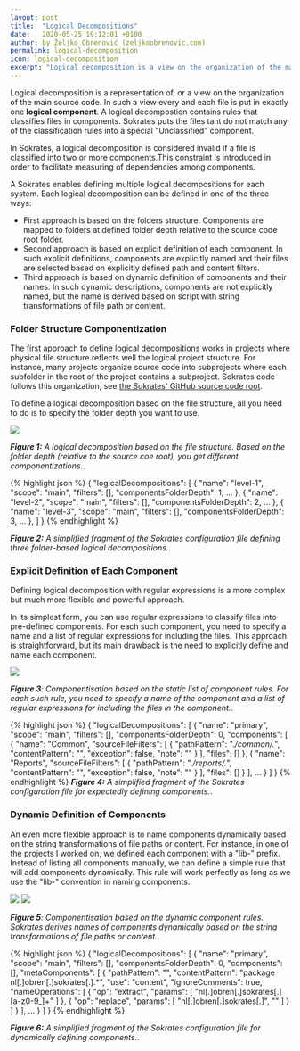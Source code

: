 ```yaml
---
layout: post
title:  "Logical Decompositions"
date:   2020-05-25 19:12:01 +0100
author: by Željko Obrenović (zeljkoobrenovic.com)
permalink: logical-decomposition
icon: logical-decomposition
excerpt: "Logical decomposition is a view on the organization of the main source code. In a logical decomposition, you define components and rules to include files in the components so that each file ends in exactly one component."
---
```


Logical decomposition is a representation of, or a view on the organization of the main source code. In such a view every and each file is put in exactly one **logical component**. A logical decompostion contains rules that classifies files in components. Sokrates puts the files taht do not match any of the classification rules into a special "Unclassified" component.

In Sokrates, a logical decomposition is considered invalid if a file is classified into two or more components.This constraint is introduced in order to facilitate measuring of dependencies among components.

A Sokrates enables defining multiple logical decompositions for each system. Each logical decomposition can be defined in one of the three ways:

* First approach is based on the folders structure. Components are mapped to folders at defined folder depth relative to the source code root folder.
* Second approach is based on explicit definition of each component. In such explicit definitions, components are explicitly named and their files are selected based on explicitly defined path and content filters.
* Third approach is based on dynamic definition of components and their names. In such dynamic descriptions, components are not explicitly named, but the name is derived based on script with string transformations of file path or content.


### Folder Structure Componentization

The first approach to define logical decompositions works in projects where physical file structure reflects well the logical project structure. For instance, many projects organize source code into subprojects where each subfolder in the root of the project contains a subproject. Sokrates code follows this organization, see [the Sokrates' GitHub source code root](https://github.com/zeljkoobrenovic/sokrates/).

To define a logical decomposition based on the file structure, all you need to do is to specify the folder depth you want to use.

![](assets/images/sokrates/logical-decomposition-folder-depth.png)

***Figure 1:** A logical decomposition based on the file structure. Based on the folder depth (relative to the source coe root), you get different componentizations.*.


{% highlight json %}
{
    "logicalDecompositions": [
        {
            "name": "level-1",
            "scope": "main",
            "filters": [],
            "componentsFolderDepth": 1,
            ...
        },
        {
            "name": "level-2",
            "scope": "main",
            "filters": [],
            "componentsFolderDepth": 2,
            ...
        },
        {
            "name": "level-3",
            "scope": "main",
            "filters": [],
            "componentsFolderDepth": 3,
            ...
        },
    ]
}
{% endhighlight %}

***Figure 2:** A simplified fragment of the Sokrates configuration file defining three folder-based logical decompositions.*.


### Explicit Definition of Each Component

Defining logical decomposition with regular expressions is a more complex but much more flexible and powerful approach.

In its simplest form, you can use regular expressions to classify files into pre-defined components. For each such component, you need to specify a name and a list of regular expressions for including the files. This approach is straightforward, but its main drawback is the need to explicitly define and name each component.

![](assets/images/sokrates/logical-decomposition-static.png)

***Figure 3**: Componentisation based on the static list of component rules. For each such rule, you need to specify a name of the component and a list of regular expressions for including the files in the component.*.

{% highlight json %}
{
    "logicalDecompositions": [
        {
            "name": "primary",
            "scope": "main",
            "filters": [],
            "componentsFolderDepth": 0,
            "components": [
                {
                    "name": "Common",
                    "sourceFileFilters": [
                        {
                            "pathPattern": ".*/common/.*",
                            "contentPattern": "",
                            "exception": false,
                            "note": ""
                        }
                    ],
                    "files": []
                },
                {
                    "name": "Reports",
                    "sourceFileFilters": [
                        {
                            "pathPattern": ".*/reports/.*",
                            "contentPattern": "",
                            "exception": false,
                            "note": ""
                        }
                    ],
                    "files": []
                }
            ],
            ...
        }
    ]
}
{% endhighlight %}
***Figure 4:** A simplified fragment of the Sokrates configuration file for expectedly defining components.*.


### Dynamic Definition of Components

An even more flexible approach is to name components dynamically based on the string transformations of file paths or content. For instance, in one of the projects I worked on, we defined each component with a "lib-" prefix. Instead of listing all components manually, we can define a simple rule that will add components dynamically. This rule will work perfectly as long as we use the "lib-" convention in naming components.

![](assets/images/sokrates/logical-decomposition-dynamic-1.png)
![](assets/images/sokrates/logical-decomposition-dynamic-2.png)

***Figure 5**: Componentisation based on the dynamic component rules. Sokrates derives names of components dynamically based on the string transformations of file paths or content.*.

{% highlight json %}
{
    "logicalDecompositions": [
        {
            "name": "primary",
            "scope": "main",
            "filters": [],
            "componentsFolderDepth": 0,
            "components": [],
            "metaComponents": [
                {
                    "pathPattern": "",
                    "contentPattern": "package nl[.]obren[.]sokrates[.].*",
                    "use": "content",
                    "ignoreComments": true,
                    "nameOperations": [
                        {
                            "op": "extract",
                            "params": [
                                "nl[.]obren[.]sokrates[.][a-z0-9_]+"
                            ]
                        },
                        {
                            "op": "replace",
                            "params": [
                                "nl[.]obren[.]sokrates[.]",
                                ""
                            ]
                        }
                    ]
                }
            ],
            ...
        }
    ]
}
{% endhighlight %}

***Figure 6:** A simplified fragment of the Sokrates configuration file for dynamically defining components.*.
